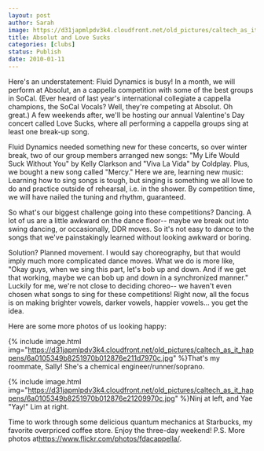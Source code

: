 ```yaml
---
layout: post
author: Sarah
image: https://d31japmlpdv3k4.cloudfront.net/old_pictures/caltech_as_it_happens/6a0105349b8251970b012876e2104c970c.jpg
title: Absolut and Love Sucks
categories: [clubs]
status: Publish
date: 2010-01-11
---
```


Here's an understatement: Fluid Dynamics is busy! In a month, we will perform at Absolut, an a cappella competition with some of the best groups in SoCal. (Ever heard of last year's international collegiate a cappella champions, the SoCal Vocals? Well, they're competing at Absolut. Oh great.) A few weekends after, we'll be hosting our annual Valentine's Day concert called Love Sucks, where all performing a cappella groups sing at least one break-up song.

Fluid Dynamics needed something new for these concerts, so over winter break, two of our group members arranged new songs: "My Life Would Suck Without You" by Kelly Clarkson and "Viva La Vida" by Coldplay. Plus, we bought a new song called "Mercy."
Here we are, learning new music:
Learning how to sing songs is tough, but singing is something we all love to do and practice outside of rehearsal, i.e. in the shower. By competition time, we will have nailed the tuning and rhythm, guaranteed.

So what's our biggest challenge going into these competitions? Dancing. A lot of us are a little awkward on the dance floor-- maybe we break out into swing dancing, or occasionally, DDR moves. So it's not easy to dance to the songs that we've painstakingly learned without looking awkward or boring.

Solution? Planned movement. I would say choreography, but that would imply much more complicated dance moves. What we do is more like, "Okay guys, when we sing this part, let's bob up and down. And if we get that working, maybe we can bob up and down in a synchronized manner."
Luckily for me, we're not close to deciding choreo-- we haven't even chosen what songs to sing for these competitions! Right now, all the focus is on making brighter vowels, darker vowels, happier vowels... you get the idea.

Here are some more photos of us looking happy:

{% include image.html img="https://d31japmlpdv3k4.cloudfront.net/old_pictures/caltech_as_it_happens/6a0105349b8251970b012876e211d7970c.jpg" %}That's my roommate, Sally! She's a chemical engineer/runner/soprano.


{% include image.html img="https://d31japmlpdv3k4.cloudfront.net/old_pictures/caltech_as_it_happens/6a0105349b8251970b012876e21209970c.jpg" %}Ninj at left, and Yae "Yay!" Lim at right.

Time to work through some delicious quantum mechanics at Starbucks, my favorite overpriced coffee store. Enjoy the three-day weekend!
P.S. More photos at<a href="https://www.flickr.com/photos/fdacappella/">https://www.flickr.com/photos/fdacappella/</a>.